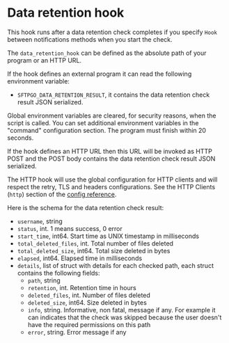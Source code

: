 # Data retention hook

This hook runs after a data retention check completes if you specify `Hook` between notifications methods when you start the check.

The `data_retention_hook` can be defined as the absolute path of your program or an HTTP URL.

If the hook defines an external program it can read the following environment variable:

- `SFTPGO_DATA_RETENTION_RESULT`, it contains the data retention check result JSON serialized.

Global environment variables are cleared, for security reasons, when the script is called. You can set additional environment variables in the "command" configuration section.
The program must finish within 20 seconds.

If the hook defines an HTTP URL then this URL will be invoked as HTTP POST and the POST body contains the data retention check result JSON serialized.

The HTTP hook will use the global configuration for HTTP clients and will respect the retry, TLS and headers configurations. See the HTTP Clients (`http`) section of the [config reference](config-file.md#http-clients).

Here is the schema for the data retention check result:

- `username`, string
- `status`, int. 1 means success, 0 error
- `start_time`, int64. Start time as UNIX timestamp in milliseconds
- `total_deleted_files`, int. Total number of files deleted
- `total_deleted_size`, int64. Total size deleted in bytes
- `elapsed`, int64. Elapsed time in milliseconds
- `details`, list of struct with details for each checked path, each struct contains the following fields:
  - `path`, string
  - `retention`, int. Retention time in hours
  - `deleted_files`, int. Number of files deleted
  - `deleted_size`, int64. Size deleted in bytes
  - `info`, string. Informative, non fatal, message if any. For example it can indicates that the check was skipped because the user doesn't have the required permissions on this path
  - `error`, string. Error message if any
